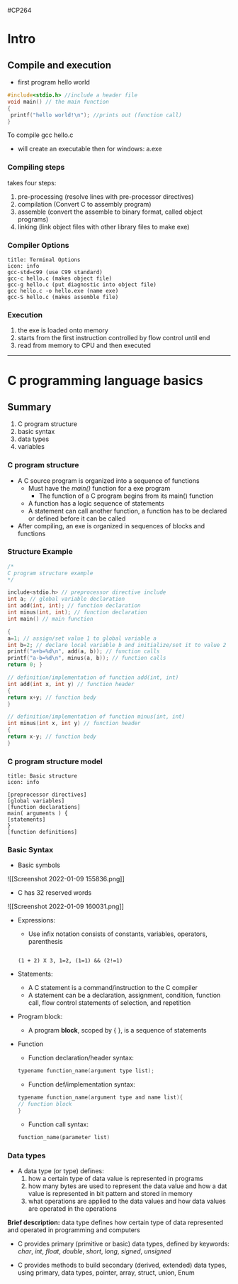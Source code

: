 #CP264

# Intro

## Compile and execution
- first program hello world

```C
#include<stdio.h> //include a header file
void main() // the main function
{
 printf("hello world!\n"); //prints out (function call)
}
```

To compile gcc hello.c
- will create an executable then for windows: a.exe

### Compiling steps

takes four steps:
1. pre-processing (resolve lines with pre-processor directives)
2. compilation (Convert C to assembly program)
3. assemble (convert the assemble to binary format, called object programs)
4. linking (link object files with other library files to make exe)

### Compiler Options
```ad-note
title: Terminal Options
icon: info
gcc-std=c99 (use C99 standard)
gcc-c hello.c (makes object file)
gcc-g hello.c (put diagnostic into object file)
gcc hello.c -o hello.exe (name exe)
gcc-S hello.c (makes assemble file)
```

### Execution

1. the exe is loaded onto memory
2. starts from the first instruction controlled by flow control until end
3. read from memory to CPU and then executed

---

# C programming language basics

## Summary
1. C program structure
2. basic syntax
3. data types
4. variables

### C program structure

- A C source program is organized into a sequence of functions
	- Must have the *main()* function for a exe program
		- The function of a C program begins from its main() function
	- A function has a logic sequence of statements
	- A statement can call another function, a function has to be declared or defined before it can be called
- After compiling, an exe is organized in sequences of blocks and functions 

### Structure Example

```C
/*
C program structure example
*/

include<stdio.h> // preprocessor directive include
int a; // global variable declaration
int add(int, int); // function declaration
int minus(int, int); // function declaration
int main() // main function

{
a=1; // assign/set value 1 to global variable a
int b=2; // declare local variable b and initialize/set it to value 2
printf("a+b=%d\n", add(a, b)); // function calls
printf("a-b=%d\n", minus(a, b)); // function calls
return 0; }

// definition/implementation of function add(int, int)
int add(int x, int y) // function header
{
return x+y; // function body 
}

// definition/implementation of function minus(int, int)
int minus(int x, int y) // function header 
{
return x-y; // function body 
} 
```

### C program structure model
```ad-note
title: Basic structure
icon: info

[preprocessor directives]
[global variables]
[function declarations]
main( arguments ) {
[statements]
}
[function definitions]
```

### Basic Syntax
* Basic symbols

![[Screenshot 2022-01-09 155836.png]]

- C has 32 reserved words

![[Screenshot 2022-01-09 160031.png]]

- Expressions:
	- Use infix notation consists of constants, variables, operators, parenthesis
	```ad-example

	(1 + 2) X 3, 1=2, (1=1) && (2!=1)

	```
- Statements:
	- A C statement is a command/instruction to the C compiler
	- A statement can be a declaration, assignment, condition, function call, flow control statements of selection, and repetition

- Program block:
	- A program **block**, scoped by { }, is a sequence of statements

- Function
	- Function declaration/header syntax:
	```C
	typename function_name(argument type list);
	```
	- Function def/implementation syntax:
	```C
	typename function_name(argument type and name list){
	// function block
	}
	```
	- Function call syntax:
	```C
	function_name(parameter list)
	```

### Data types

- A data type (or type) defines:
	1. how a certain type of data value is represented in programs
	2. how many bytes are used to represent the data value and how a dat value is represented in bit pattern and stored in memory
	3. what operations are applied to the data values and how data values are operated in the operations

**Brief description:** data type defines how certain type of data represented and operated in programming and computers

- C provides primary (primitive or basic) data types, defined by keywords: *char*, *int*, *float*, *double*, *short*, *long*, *signed*, *unsigned*

- C provides methods to build secondary (derived, extended) data types, using primary, data types, pointer, array, struct, union, Enum